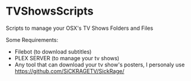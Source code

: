 # TVShowsScripts
Scripts to manage your OSX's TV Shows Folders and Files

Some Requirements:
- Filebot (to download subtitles)
- PLEX SERVER (to manage your tv shows)
- Any tool that can download your tv show's posters, I personaly use https://github.com/SiCKRAGETV/SickRage/
